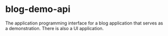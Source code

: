 # blog-demo-api
The application programming interface for a blog application that serves as a demonstration. There is also a UI application.
